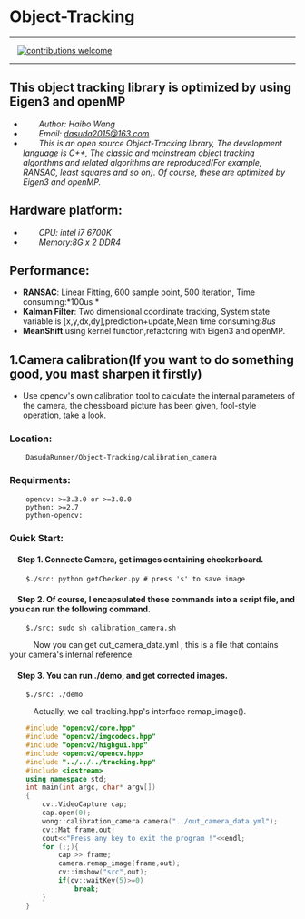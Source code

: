 # Object-Tracking
___
&emsp;[![contributions welcome](https://img.shields.io/badge/contributions-welcome-brightgreen.svg?style=flat)](https://github.com/dwyl/esta/issues)
___
## This object tracking library is optimized by using Eigen3 and openMP
- &emsp;&emsp;*Author: Haibo Wang*<br>
- &emsp;&emsp;*Email: dasuda2015@163.com*
- &emsp;&emsp;*This is an open source Object-Tracking library, The development language is C++, The classic and mainstream object tracking algorithms and related algorithms are reproduced(For example, RANSAC, least squares and so on). Of course, these are optimized by Eigen3 and openMP.*
## Hardware platform:
- &emsp;&emsp;*CPU: intel i7 6700K*<br>
- &emsp;&emsp;*Memory:8G x 2 DDR4*
## Performance:
- **RANSAC**: Linear Fitting, 600 sample point, 500 iteration, Time consuming:*100us *<br>
- **Kalman Filter**: Two dimensional coordinate tracking, System state variable is [x,y,dx,dy],prediction+update,Mean time consuming:*8us*<br>
- **MeanShift**:using kernel function,refactoring with Eigen3 and openMP.
## 1.Camera calibration(If you want to do something good, you mast sharpen it firstly)<br>
- Use opencv's own calibration tool to calculate the internal parameters of the camera, the chessboard picture has been given, fool-style operation, take a look.
### Location:<br>
		DasudaRunner/Object-Tracking/calibration_camera
### Requirments:<br>
		opencv: >=3.3.0 or >=3.0.0
		python: >=2.7
		python-opencv:
### Quick Start:<br>
#### &emsp;Step 1. Connecte Camera, get images containing checkerboard.
		$./src: python getChecker.py # press 's' to save image
#### &emsp;Step 2. Of course, I encapsulated these commands into a script file, and you can  run the following command.
		$./src: sudo sh calibration_camera.sh
&emsp;&emsp;&emsp;Now you can get out_camera_data.yml , this is a file that contains your camera's internal reference.
#### &emsp;Step 3. You can run ./demo, and get corrected images.
		$./src: ./demo
&emsp;&emsp;&emsp;Actually, we call tracking.hpp's interface remap_image().<br>
```cpp
	#include "opencv2/core.hpp"
	#include "opencv2/imgcodecs.hpp"
	#include "opencv2/highgui.hpp"
	#include <opencv2/opencv.hpp>
	#include "../../../tracking.hpp"
	#include <iostream>
	using namespace std;
	int main(int argc, char* argv[])
	{
		cv::VideoCapture cap;
		cap.open(0);
		wong::calibration_camera camera("../out_camera_data.yml");
		cv::Mat frame,out;
		cout<<"Press any key to exit the program !"<<endl;
		for (;;){
			cap >> frame;
			camera.remap_image(frame,out);
			cv::imshow("src",out);
			if(cv::waitKey(5)>=0)
				break;
		}
	}
```